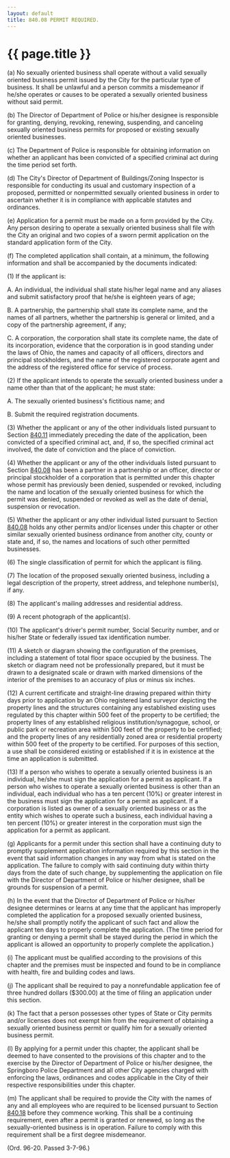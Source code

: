 ```yaml
---
layout: default 
title: 840.08 PERMIT REQUIRED.
---
```


{{ page.title }}
================

​(a) No sexually oriented business shall operate without a valid
sexually oriented business permit issued by the City for the particular
type of business. It shall be unlawful and a person commits a
misdemeanor if he/she operates or causes to be operated a sexually
oriented business without said permit.

​(b) The Director of Department of Police or his/her designee is
responsible for granting, denying, revoking, renewing, suspending, and
canceling sexually oriented business permits for proposed or existing
sexually oriented businesses.

​(c) The Department of Police is responsible for obtaining information
on whether an applicant has been convicted of a specified criminal act
during the time period set forth.

​(d) The City's Director of Department of Buildings/Zoning Inspector is
responsible for conducting its usual and customary inspection of a
proposed, permitted or nonpermitted sexually oriented business in order
to ascertain whether it is in compliance with applicable statutes and
ordinances.

​(e) Application for a permit must be made on a form provided by the
City. Any person desiring to operate a sexually oriented business shall
file with the City an original and two copies of a sworn permit
application on the standard application form of the City.

​(f) The completed application shall contain, at a minimum, the
following information and shall be accompanied by the documents
indicated:

​(1) If the applicant is:

A. An individual, the individual shall state his/her legal name and any
aliases and submit satisfactory proof that he/she is eighteen years of
age;

B. A partnership, the partnership shall state its complete name, and the
names of all partners, whether the partnership is general or limited,
and a copy of the partnership agreement, if any;

C. A corporation, the corporation shall state its complete name, the
date of its incorporation, evidence that the corporation is in good
standing under the laws of Ohio, the names and capacity of all officers,
directors and principal stockholders, and the name of the registered
corporate agent and the address of the registered office for service of
process.

​(2) If the applicant intends to operate the sexually oriented business
under a name other than that of the applicant; he must state:

A. The sexually oriented business's fictitious name; and

B. Submit the required registration documents.

​(3) Whether the applicant or any of the other individuals listed
pursuant to Section [840.11](3cc728cc.html) immediately preceding the
date of the application, been convicted of a specified criminal act,
and, if so, the specified criminal act involved, the date of conviction
and the place of conviction.

​(4) Whether the applicant or any of the other individuals listed
pursuant to Section [840.08](3cc728cc.html) has been a partner in a
partnership or an officer, director or principal stockholder of a
corporation that is permitted under this chapter whose permit has
previously been denied, suspended or revoked, including the name and
location of the sexually oriented business for which the permit was
denied, suspended or revoked as well as the date of denial, suspension
or revocation.

​(5) Whether the applicant or any other individual listed pursuant to
Section [840.08](3cc728cc.html) holds any other permits and/or licenses
under this chapter or other similar sexually oriented business ordinance
from another city, county or state and, if so, the names and locations
of such other permitted businesses.

​(6) The single classification of permit for which the applicant is
filing.

​(7) The location of the proposed sexually oriented business, including
a legal description of the property, street address, and telephone
number(s), if any.

​(8) The applicant's mailing addresses and residential address.

​(9) A recent photograph of the applicant(s).

​(10) The applicant's driver's permit number, Social Security number,
and or his/her State or federally issued tax identification number.

​(11) A sketch or diagram showing the configuration of the premises,
including a statement of total floor space occupied by the business. The
sketch or diagram need not be professionally prepared, but it must be
drawn to a designated scale or drawn with marked dimensions of the
interior of the premises to an accuracy of plus or minus six inches.

​(12) A current certificate and straight-line drawing prepared within
thirty days prior to application by an Ohio registered land surveyor
depicting the property lines and the structures containing any
established existing uses regulated by this chapter within 500 feet of
the property to be certified; the property lines of any established
religious institution/synagogue, school, or public park or recreation
area within 500 feet of the property to be certified; and the property
lines of any residentially zoned area or residential property within 500
feet of the property to be certified. For purposes of this section, a
use shall be considered existing or established if it is in existence at
the time an application is submitted.

​(13) If a person who wishes to operate a sexually oriented business is
an individual, he/she must sign the application for a permit as
applicant. If a person who wishes to operate a sexually oriented
business is other than an individual, each individual who has a ten
percent (10%) or greater interest in the business must sign the
application for a permit as applicant. If a corporation is listed as
owner of a sexually oriented business or as the entity which wishes to
operate such a business, each individual having a ten percent (10%) or
greater interest in the corporation must sign the application for a
permit as applicant.

​(g) Applicants for a permit under this section shall have a continuing
duty to promptly supplement application information required by this
section in the event that said information changes in any way from what
is stated on the application. The failure to comply with said continuing
duty within thirty days from the date of such change, by supplementing
the application on file with the Director of Department of Police or
his/her designee, shall be grounds for suspension of a permit.

​(h) In the event that the Director of Department of Police or his/her
designee determines or learns at any time that the applicant has
improperly completed the application for a proposed sexually oriented
business, he/she shall promptly notify the applicant of such fact and
allow the applicant ten days to properly complete the application. (The
time period for granting or denying a permit shall be stayed during the
period in which the applicant is allowed an opportunity to properly
complete the application.)

​(i) The applicant must be qualified according to the provisions of this
chapter and the premises must be inspected and found to be in compliance
with health, fire and building codes and laws.

​(j) The applicant shall be required to pay a nonrefundable application
fee of three hundred dollars (\$300.00) at the time of filing an
application under this section.

​(k) The fact that a person possesses other types of State or City
permits and/or licenses does not exempt him from the requirement of
obtaining a sexually oriented business permit or qualify him for a
sexually oriented business permit.

​(l) By applying for a permit under this chapter, the applicant shall be
deemed to have consented to the provisions of this chapter and to the
exercise by the Director of Department of Police or his/her designee,
the Springboro Police Department and all other City agencies charged
with enforcing the laws, ordinances and codes applicable in the City of
their respective responsibilities under this chapter.

​(m) The applicant shall be required to provide the City with the names
of any and all employees who are required to be licensed pursuant to
Section [840.18](3d591e83.html) before they commence working. This shall
be a continuing requirement, even after a permit is granted or renewed,
so long as the sexually-oriented business is in operation. Failure to
comply with this requirement shall be a first degree misdemeanor.

(Ord. 96-20. Passed 3-7-96.)
